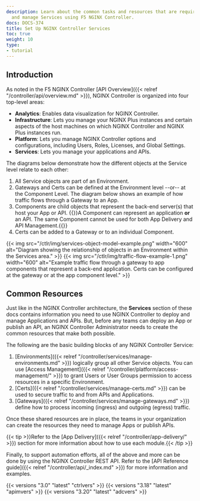 ```yaml
---
description: Learn about the common tasks and resources that are required to deploy
  and manage Services using F5 NGINX Controller.
docs: DOCS-374
title: Set Up NGINX Controller Services
toc: true
weight: 10
type:
- tutorial
---
```


## Introduction

As noted in the F5 NGINX Controller [API Overview]({{< relref "/controller/api/overview.md" >}}), NGINX Controller is organized into four top-level areas:

- **Analytics**: Enables data visualization for NGINX Controller.
- **Infrastructure**: Lets you manage your NGINX Plus instances and certain aspects of the host machines on which NGINX Controller and NGINX Plus instances run.
- **Platform**: Lets you manage NGINX Controller options and configurations, including Users, Roles, Licenses, and Global Settings.
- **Services**: Lets you manage your applications and APIs.

The diagrams below demonstrate how the different objects at the Service level relate to each other:

1. All Service objects are part of an Environment.
1. Gateways and Certs can be defined at the Environment level --or-- at the Component Level. The diagram below shows an example of how traffic flows through a Gateway to an App.
1. Components are child objects that represent the back-end server(s) that host your App or API.
    {{<note>}}A Component can represent an application **or** an API. The same Component cannot be used for both App Delivery and API Management.{{</note>}}
1. Certs can be added to a Gateway or to an individual Component.

{{< img src="/ctlr/img/services-object-model-example.png" width="600" alt="Diagram showing the relationship of objects in an Environment within the Services area." >}}
{{< img src="/ctlr/img/traffic-flow-example-1.png" width="600" alt="Example traffic flow through a gateway to app components that represent a back-end application. Certs can be configured at the gateway or at the app component level." >}}

## Common Resources

Just like in the NGINX Controller architecture, the **Services** section of these docs contains information you need to use NGINX Controller to deploy and manage Applications and APIs.
But, before any teams can deploy an App or publish an API, an NGINX Controller Administrator needs to create the common resources that make both possible.

The following are the basic building blocks of any NGINX Controller Service:

1. [Environments]({{< relref "/controller/services/manage-environments.md" >}}) logically group all other Service objects. You can use [Access Management]({{< relref "/controller/platform/access-management/" >}}) to grant Users or User Groups permission to access resources in a specific Environment.
1. [Certs]({{< relref "/controller/services/manage-certs.md" >}}) can be used to secure traffic to and from APIs and Applications.
1. [Gateways]({{< relref "/controller/services/manage-gateways.md" >}}) define how to process incoming (ingress) and outgoing (egress) traffic.

Once these shared resources are in place, the teams in your organization can create the resources they need to manage Apps or publish APIs.

{{< tip >}}Refer to the [App Delivery]({{< relref "/controller/app-delivery/" >}}) section for more information about how to use each module.{{< /tip >}}

Finally, to support automation efforts, all of the above and more can be done by using the NGINX Controller REST API. Refer to the [API Reference guide]({{< relref "/controller/api/_index.md" >}}) for more information and examples.

{{< versions "3.0" "latest" "ctrlvers" >}}
{{< versions "3.18" "latest" "apimvers" >}}
{{< versions "3.20" "latest" "adcvers" >}}
